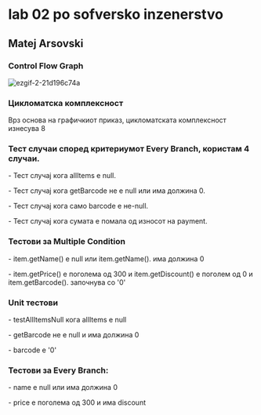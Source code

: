 <h1>lab 02 po sofversko inzenerstvo</h1>
<h2>Matej Arsovski</h2>
<h3>Control Flow Graph</h3>

![ezgif-2-21d196c74a](https://github.com/MatejArsovski/SI_2024_lab2_213037/assets/166020811/d31bb923-38f8-4490-8796-7fab81df3b90)



<h3>Цикломатска комплексност</h3>
<p>Врз основа на графичкиот приказ, цикломатската комплексност изнесува 8</p>

<h3>Тест случаи според критериумот Every Branch, користам 4 случаи.</h3>
<p>- Тест случај кога allItems е null.<br></p>
<p>- Тест случај кога getBarcode не е null или има должина 0.</p>
<p>- Тест случај кога само barcode е не-null.</p>
<p>- Тест случај кога сумата е помала од износот на payment.</p>

<h3>Тестови за Multiple Condition</h3>

<p>- item.getName() е null или item.getName(). има должина 0</p>
<p>- item.getPrice() е поголема од 300 и item.getDiscount() е поголем од 0 и item.getBarcode(). започнува со '0'</p>

<h3>Unit тестови</h3>

<p>- testAllItemsNull кога allItems е null<br></p>
<p>- getBarcode не е null и има должина 0</p>
<p>- barcode е '0'</p>

<h3>Тестови за Every Branch:</h3>

<p>- name е null или има должина 0<br></p>
<p>- price е поголема од 300 и има discount</p>
